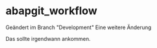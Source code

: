 # abapgit_workflow
Geändert im Branch "Development"
Eine weitere Änderung


Das sollte irgendwann ankommen.

